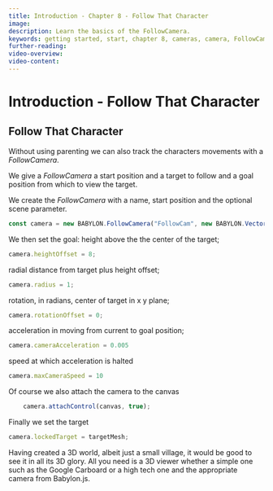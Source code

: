```yaml
---
title: Introduction - Chapter 8 - Follow That Character
image: 
description: Learn the basics of the FollowCamera.
keywords: getting started, start, chapter 8, cameras, camera, FollowCamera
further-reading:
video-overview:
video-content:
---
```



# Introduction - Follow That Character

## Follow That Character

Without using parenting we can also track the characters movements with a *FollowCamera*.

We give a *FollowCamera* a start position and a target to follow and a goal position from which to view the target. 

We create the *FollowCamera* with a name, start position and the optional scene parameter.
```javascript
const camera = new BABYLON.FollowCamera("FollowCam", new BABYLON.Vector3(-6, 0, 0), scene);
```

We then set the goal: 
height above the the center of the target;
```javascript
camera.heightOffset = 8;
```

radial distance from target plus height offset;
```javascript	
camera.radius = 1;
```

rotation, in radians, center of target in x y plane;
```javascript
camera.rotationOffset = 0;
```

acceleration in moving from current to goal position;
```javascript
camera.cameraAcceleration = 0.005
```

speed at which acceleration is halted 
```javascript
camera.maxCameraSpeed = 10
```	

Of course we also attach the camera to the canvas
```javascript
    camera.attachControl(canvas, true);
```

Finally we set the target
```javascript
camera.lockedTarget = targetMesh;
```

<Playground id="#KBS9I5#98" title="Follow The Character" description="Use the follow cam to follow the character around the village." image="/img/playgroundsAndNMEs/gettingStartedFollowCam.jpg"/>

Having created a 3D world, albeit just a small village, it would be good to see it in all its 3D glory. All you need is a 3D viewer whether a simple one such as the Google Carboard or a high tech one and the appropriate camera from Babylon.js.